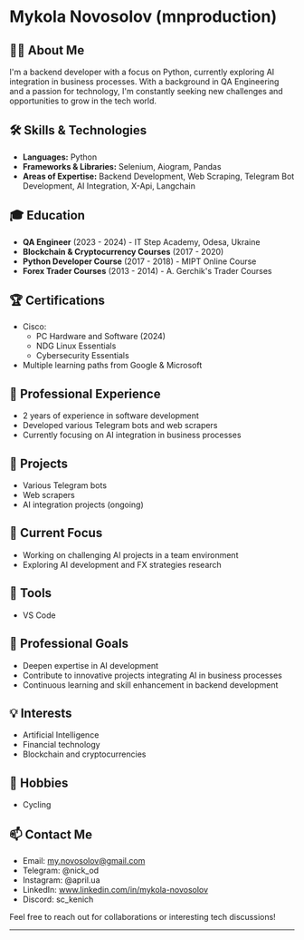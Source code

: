 # Mykola Novosolov (mnproduction)

## 👨‍💻 About Me
I'm a backend developer with a focus on Python, currently exploring AI integration in business processes. With a background in QA Engineering and a passion for technology, I'm constantly seeking new challenges and opportunities to grow in the tech world.

## 🛠 Skills & Technologies
- **Languages:** Python
- **Frameworks & Libraries:** Selenium, Aiogram, Pandas
- **Areas of Expertise:** Backend Development, Web Scraping, Telegram Bot Development, AI Integration, X-Api, Langchain

## 🎓 Education
- **QA Engineer** (2023 - 2024) - IT Step Academy, Odesa, Ukraine
- **Blockchain & Cryptocurrency Courses** (2017 - 2020)
- **Python Developer Course** (2017 - 2018) - MIPT Online Course
- **Forex Trader Courses** (2013 - 2014) - A. Gerchik's Trader Courses

## 🏆 Certifications
- Cisco:
  - PC Hardware and Software (2024)
  - NDG Linux Essentials
  - Cybersecurity Essentials
- Multiple learning paths from Google & Microsoft

## 💼 Professional Experience
- 2 years of experience in software development
- Developed various Telegram bots and web scrapers
- Currently focusing on AI integration in business processes

## 🚀 Projects
- Various Telegram bots
- Web scrapers
- AI integration projects (ongoing)

## 🌱 Current Focus
- Working on challenging AI projects in a team environment
- Exploring AI development and FX strategies research

## 🔧 Tools
- VS Code

## 🎯 Professional Goals
- Deepen expertise in AI development
- Contribute to innovative projects integrating AI in business processes
- Continuous learning and skill enhancement in backend development

## 💡 Interests
- Artificial Intelligence
- Financial technology
- Blockchain and cryptocurrencies

## 🚴 Hobbies
- Cycling

## 📫 Contact Me
- Email: my.novosolov@gmail.com
- Telegram: @nick_od
- Instagram: @april.ua
- LinkedIn: www.linkedin.com/in/mykola-novosolov
- Discord: sc_kenich

Feel free to reach out for collaborations or interesting tech discussions!

---
